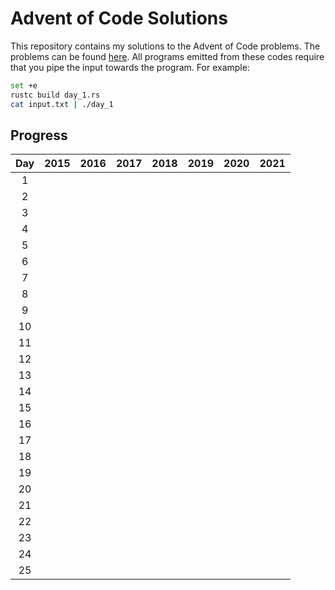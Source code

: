 # Advent of Code Solutions

This repository contains my solutions to the Advent of Code problems. The problems can be found [here](https://adventofcode.com/2015/events). All programs emitted from these codes require that you pipe the input towards the program. For example:

```bash
set +e
rustc build day_1.rs
cat input.txt | ./day_1
```

## Progress

| Day | 2015 | 2016 | 2017 | 2018 | 2019 | 2020 | 2021 |
|:---:|:----:|:----:|:----:|:----:|:----:|:----:|:----:|
|  1  |      |      |      |      |      |      |      |
|  2  |      |      |      |      |      |      |      |
|  3  |      |      |      |      |      |      |      |
|  4  |      |      |      |      |      |      |      |
|  5  |      |      |      |      |      |      |      |
|  6  |      |      |      |      |      |      |      |
|  7  |      |      |      |      |      |      |      |
|  8  |      |      |      |      |      |      |      |
|  9  |      |      |      |      |      |      |      |
| 10  |      |      |      |      |      |      |      |
| 11  |      |      |      |      |      |      |      |
| 12  |      |      |      |      |      |      |      |
| 13  |      |      |      |      |      |      |      |
| 14  |      |      |      |      |      |      |      |
| 15  |      |      |      |      |      |      |      |
| 16  |      |      |      |      |      |      |      |
| 17  |      |      |      |      |      |      |      |
| 18  |      |      |      |      |      |      |      |
| 19  |      |      |      |      |      |      |      |
| 20  |      |      |      |      |      |      |      |
| 21  |      |      |      |      |      |      |      |
| 22  |      |      |      |      |      |      |      |
| 23  |      |      |      |      |      |      |      |
| 24  |      |      |      |      |      |      |      |
| 25  |      |      |      |      |      |      |      |
